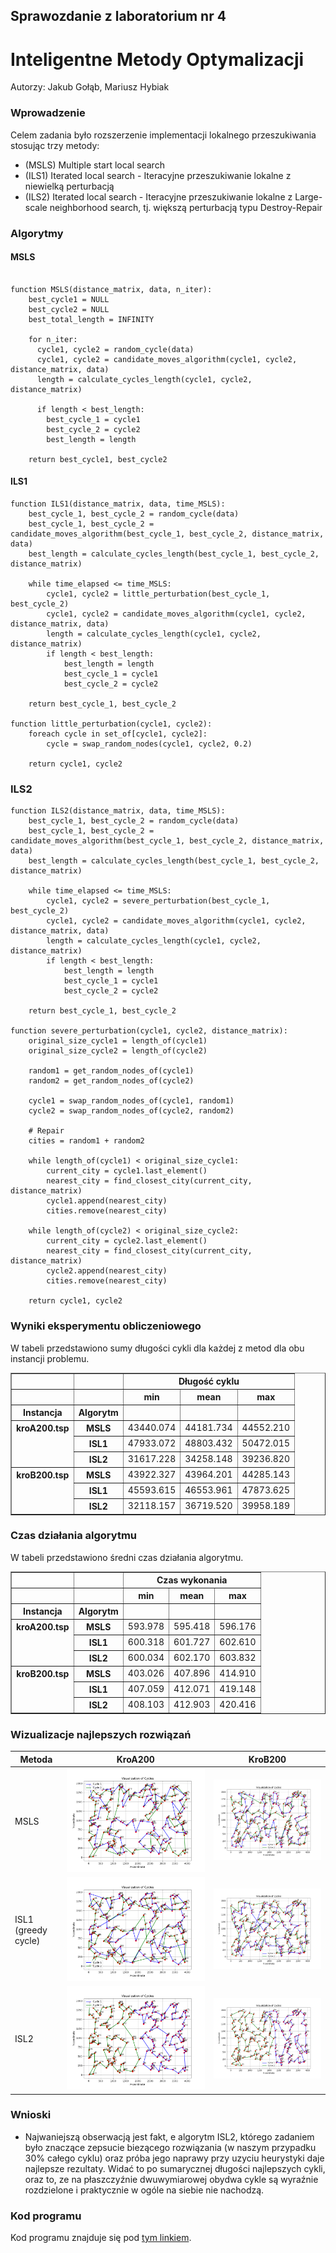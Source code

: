 ## Sprawozdanie z laboratorium nr 4
# Inteligentne Metody Optymalizacji

Autorzy: Jakub Gołąb, Mariusz Hybiak

### Wprowadzenie
Celem zadania było rozszerzenie implementacji lokalnego przeszukiwania stosując trzy metody:
- (MSLS) Multiple start local search
- (ILS1) Iterated local search - Iteracyjne przeszukiwanie lokalne z niewielką perturbacją
- (ILS2) Iterated local search - Iteracyjne przeszukiwanie lokalne z Large-scale neighborhood search, tj. większą perturbacją typu Destroy-Repair
### Algorytmy
#### MSLS
```pseudocode

function MSLS(distance_matrix, data, n_iter):
    best_cycle1 = NULL
    best_cycle2 = NULL
    best_total_length = INFINITY

    for n_iter:
      cycle1, cycle2 = random_cycle(data)
      cycle1, cycle2 = candidate_moves_algorithm(cycle1, cycle2, distance_matrix, data)
      length = calculate_cycles_length(cycle1, cycle2, distance_matrix)

      if length < best_length:
        best_cycle_1 = cycle1
        best_cycle_2 = cycle2
        best_length = length
    
    return best_cycle1, best_cycle2
```
#### ILS1
```pseudocode
function ILS1(distance_matrix, data, time_MSLS):
    best_cycle_1, best_cycle_2 = random_cycle(data)
    best_cycle_1, best_cycle_2 = candidate_moves_algorithm(best_cycle_1, best_cycle_2, distance_matrix, data)
    best_length = calculate_cycles_length(best_cycle_1, best_cycle_2, distance_matrix)

    while time_elapsed <= time_MSLS:
        cycle1, cycle2 = little_perturbation(best_cycle_1, best_cycle_2)
        cycle1, cycle2 = candidate_moves_algorithm(cycle1, cycle2, distance_matrix, data)
        length = calculate_cycles_length(cycle1, cycle2, distance_matrix)
        if length < best_length:
            best_length = length
            best_cycle_1 = cycle1
            best_cycle_2 = cycle2
    
    return best_cycle_1, best_cycle_2

function little_perturbation(cycle1, cycle2):
    foreach cycle in set_of[cycle1, cycle2]:
        cycle = swap_random_nodes(cycle1, cycle2, 0.2)

    return cycle1, cycle2
```

### ILS2
```
function ILS2(distance_matrix, data, time_MSLS):
    best_cycle_1, best_cycle_2 = random_cycle(data)
    best_cycle_1, best_cycle_2 = candidate_moves_algorithm(best_cycle_1, best_cycle_2, distance_matrix, data)
    best_length = calculate_cycles_length(best_cycle_1, best_cycle_2, distance_matrix)

    while time_elapsed <= time_MSLS:
        cycle1, cycle2 = severe_perturbation(best_cycle_1, best_cycle_2)
        cycle1, cycle2 = candidate_moves_algorithm(cycle1, cycle2, distance_matrix, data)
        length = calculate_cycles_length(cycle1, cycle2, distance_matrix)
        if length < best_length:
            best_length = length
            best_cycle_1 = cycle1
            best_cycle_2 = cycle2
    
    return best_cycle_1, best_cycle_2

function severe_perturbation(cycle1, cycle2, distance_matrix):
    original_size_cycle1 = length_of(cycle1)
    original_size_cycle2 = length_of(cycle2)

    random1 = get_random_nodes_of(cycle1)
    random2 = get_random_nodes_of(cycle2)

    cycle1 = swap_random_nodes_of(cycle1, random1)
    cycle2 = swap_random_nodes_of(cycle2, random2)

    # Repair
    cities = random1 + random2

    while length_of(cycle1) < original_size_cycle1:
        current_city = cycle1.last_element()
        nearest_city = find_closest_city(current_city, distance_matrix)
        cycle1.append(nearest_city)
        cities.remove(nearest_city)

    while length_of(cycle2) < original_size_cycle2:
        current_city = cycle2.last_element()
        nearest_city = find_closest_city(current_city, distance_matrix)
        cycle2.append(nearest_city)
        cities.remove(nearest_city)
    
    return cycle1, cycle2
```
### Wyniki eksperymentu obliczeniowego
W tabeli przedstawiono sumy długości cykli dla każdej z metod dla obu instancji problemu.

<div>
<table border="1" class="dataframe">
  <thead>
    <tr>
      <th></th>
      <th></th>
      <th colspan="3" halign="left">Długość cyklu</th>
    </tr>
    <tr>
      <th></th>
      <th></th>
      <th>min</th>
      <th>mean</th>
      <th>max</th>
    </tr>
    <tr>
      <th>Instancja</th>
      <th>Algorytm</th>
      <th></th>
      <th></th>
      <th></th>
    </tr>
  </thead>
  <tbody>
    <tr>
      <th rowspan="3" valign="top">kroA200.tsp</th>
      <th>MSLS</th>
      <td>43440.074</td>
      <td>44181.734</td>
      <td>44552.210</td>
    </tr>
    <tr>
      <th>ISL1</th>
      <td>47933.072</td>
      <td>48803.432</td>
      <td>50472.015</td>
    </tr>
    <tr>
      <th>ISL2</th>
      <td>31617.228</td>
      <td>34258.148</td>
      <td>39236.820</td>
    </tr>
    <tr>
      <th rowspan="3" valign="top">kroB200.tsp</th>
      <th>MSLS</th>
      <td>43922.327</td>
      <td>43964.201</td>
      <td>44285.143</td>
    </tr>
    <tr>
      <th>ISL1</th>
      <td>45593.615</td>
      <td>46553.961</td>
      <td>47873.625</td>
    </tr>
    <tr>
      <th>ISL2</th>
      <td>32118.157</td>
      <td>36719.520</td>
      <td>39958.189</td>
    </tr>
  </tbody>
</table>
</div>

### Czas działania algorytmu
W tabeli przedstawiono średni czas działania algorytmu.

<div>
<table border="1" class="dataframe">
  <thead>
    <tr>
      <th></th>
      <th></th>
      <th colspan="3" halign="left">Czas wykonania</th>
    </tr>
    <tr>
      <th></th>
      <th></th>
      <th>min</th>
      <th>mean</th>
      <th>max</th>
    </tr>
    <tr>
      <th>Instancja</th>
      <th>Algorytm</th>
      <th></th>
      <th></th>
      <th></th>
    </tr>
  </thead>
  <tbody>
    <tr>
      <th rowspan="3" valign="top">kroA200.tsp</th>
      <th>MSLS</th>
      <td>593.978</td>
      <td>595.418</td>
      <td>596.176</td>
    </tr>
    <tr>
      <th>ISL1</th>
      <td>600.318</td>
      <td>601.727</td>
      <td>602.610</td>
    </tr>
    <tr>
      <th>ISL2</th>
      <td>600.034</td>
      <td>602.170</td>
      <td>603.832</td>
    </tr>
    <tr>
      <th rowspan="3" valign="top">kroB200.tsp</th>
      <th>MSLS</th>
      <td>403.026</td>
      <td>407.896</td>
      <td>414.910</td>
    </tr>
    <tr>
      <th>ISL1</th>
      <td>407.059</td>
      <td>412.071</td>
      <td>419.148</td>
    </tr>
    <tr>
      <th>ISL2</th>
      <td>408.103</td>
      <td>412.903</td>
      <td>420.416</td>
    </tr>
  </tbody>
</table>
</div>


### Wizualizacje najlepszych rozwiązań
| Metoda |  KroA200 |   KroB200 |
|--------|----------|-----------|
| MSLS | ![](msls_kroa200.png) | ![](msls_krob200.png) |
| ISL1 (greedy cycle) | ![](isl1_kroa200.png) | ![](isl1_krob200.png) |
| ISL2 | ![](isl2_kroa200.png) | ![](isl2_krob200.png) |


### Wnioski
- Najwaniejszą obserwacją jest fakt, e algorytm ISL2, którego zadaniem było znaczące zepsucie biezącego rozwiązania (w naszym przypadku 30% całego cyklu) oraz próba jego naprawy przy uzyciu heurystyki daje najlepsze rezultaty. Widać to po sumarycznej długości najlepszych cykli, oraz to, ze na płaszczyźnie dwuwymiarowej obydwa cykle są wyraźnie rozdzielone i praktycznie w ogóle na siebie nie nachodzą.

### Kod programu

Kod programu znajduje się pod [tym linkiem](https://github.com/majsterkovic/imo/blob/main/lab4/).